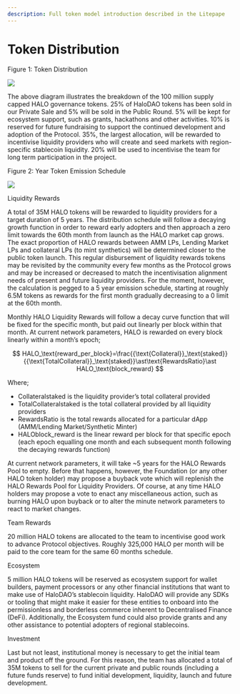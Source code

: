 ```yaml
---
description: Full token model introduction described in the Litepape
---
```


# Token Distribution

Figure 1: Token  Distribution

![](https://lh4.googleusercontent.com/9jmBnVLsyZlC-XOVod0dvh5OgZQuq2gW2bWrXANMNvvO_x3V2IyTyNYkB6YbQaMDhwYAeQ1doG0R0l2Rl_HxbsM6cRKOVKKZZH2He1RauEX-q4Q8VkMCXiHw0JgzMbinDOnlB6S4)

The above diagram illustrates the breakdown of the 100 million supply capped HALO governance tokens. 25% of HaloDAO tokens has been sold in our Private Sale and 5% will be sold in the Public Round. 5% will be kept for ecosystem support, such as grants, hackathons and other activities. 10% is reserved for future fundraising to support the continued development and adoption of the Protocol. 35%, the largest allocation, will be rewarded to incentivise liquidity providers who will create and seed markets with region-specific stablecoin liquidity. 20% will be used to incentivise the team for long term participation in the project. 

Figure  2: Year Token Emission Schedule

![](https://lh6.googleusercontent.com/oOCsoeEHOMX6hCRnoIhejgfqpGAgwmjvZiEGpqQ1dzBClvLQTuDRe1e49VOzSuKiC0_RxlxNLHrRh5hwiwE6gLDZQ1I5gNi9TT1yFV8ZwuYgK81dGPpWA3M6rqsRZ2MrVtgi7OLt)

Liquidity Rewards

A total of 35M HALO tokens will be rewarded to liquidity providers for a target duration of 5 years. The distribution schedule will follow a decaying growth function in order to reward early adopters and then approach a zero limit towards the 60th month from launch as the HALO market cap grows. The exact proportion of HALO rewards between AMM LPs, Lending Market LPs and collateral LPs \(to mint synthetics\) will be determined closer to the public token launch. This regular disbursement of liquidity rewards tokens may be revisited by the community every few months as the Protocol grows and may be increased or decreased to match the incentivisation alignment needs of present and future liquidity providers. For the moment, however, the calculation is pegged to a 5 year emission schedule, starting at roughly 6.5M tokens as rewards for the first month gradually decreasing to a 0 limit at the 60th month.   


Monthly HALO Liquidity Rewards will follow a decay curve function that will be fixed for the specific month, but paid out linearly per block within that month. At current network parameters, HALO is rewarded on every block linearly within a month’s epoch;  


$$
HALO_\text{reward_per_block}=\frac{{\text{Collateral}}_\text{staked}}{{\text{TotalCollateral}}_\text{staked}}\ast\text{RewardsRatio}\ast HALO_\text{block_reward}
$$

Where;

*  Collateralstaked is the liquidity provider’s total collateral provided
* TotalCollateralstaked is the total collateral provided by all liquidity providers
* RewardsRatio is the total rewards allocated for a particular dApp \(AMM/Lending Market/Synthetic Minter\)
* HALOblock\_reward  is the linear reward per block for that specific epoch \(each epoch equalling one month and each subsequent month following the decaying rewards function\)

At current network parameters, it will take ~5 years for the HALO Rewards Pool to empty. Before that happens, however, the Foundation \(or any other HALO token holder\) may propose a buyback vote which will replenish the HALO Rewards Pool for Liquidity Providers. Of course, at any time HALO holders may propose a vote to enact any miscellaneous action, such as burning HALO upon buyback or to alter the minute network parameters to react to market changes.

  
Team Rewards

20 million HALO tokens are allocated to the team to incentivise good work to advance Protocol objectives. Roughly 325,000 HALO per month will be paid to the core team for the same 60 months schedule. 

Ecosystem

5 million HALO tokens will be reserved as ecosystem support for wallet builders, payment processors or any other financial institutions that want to make use of HaloDAO’s stablecoin liquidity. HaloDAO will provide any SDKs or tooling that might make it easier for these entities to onboard into the permissionless and borderless commerce inherent to Decentralised Finance \(DeFi\). Additionally, the Ecosystem fund could also provide grants and any other assistance to potential adopters of regional stablecoins.

  
Investment

Last but not least, institutional money is necessary to get the initial team and product off the ground. For this reason, the team has allocated a total of 35M tokens to sell for the current private and public rounds \(including a future funds reserve\) to fund initial development, liquidity, launch and future development.  


